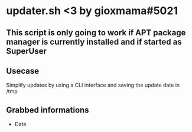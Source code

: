 # updater.sh <3 by gioxmama#5021

## This script is only going to work if APT package manager is currently installed and if started as SuperUser

## Usecase
Simplify updates by using a CLI interface and saving the update date in /tmp

## Grabbed informations
- Date
